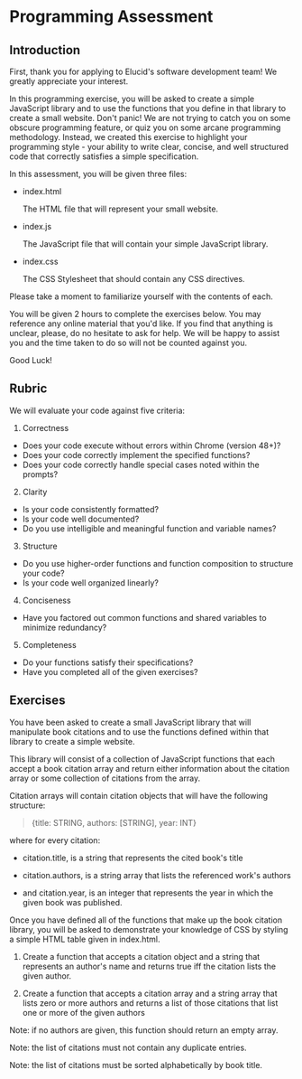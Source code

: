 Programming Assessment
======================

Introduction
------------

First, thank you for applying to Elucid's software development team! We greatly appreciate your interest.

In this programming exercise, you will be asked to create a simple JavaScript library and to use the functions that you define in that library to create a small website. Don't panic! We are not trying to catch you on some obscure programming feature, or quiz you on some arcane programming methodology. Instead, we created this exercise to highlight your programming style - your ability to write clear, concise, and well structured code that correctly satisfies a simple specification.

In this assessment, you will be given three files:

* index.html

  The HTML file that will represent your small website.

* index.js

  The JavaScript file that will contain your simple JavaScript library.

* index.css

  The CSS Stylesheet that should contain any CSS directives.

Please take a moment to familiarize yourself with the contents of each.

You will be given 2 hours to complete the exercises below. You may reference any online material that you'd like. If you find that anything is unclear, please, do no hesitate to ask for help. We will be happy to assist you and the time taken to do so will not be counted against you.

Good Luck!

Rubric
------

We will evaluate your code against five criteria:

1. Correctness

  * Does your code execute without errors within Chrome (version 48+)? 
  * Does your code correctly implement the specified functions?
  * Does your code correctly handle special cases noted within the prompts?

2. Clarity

  * Is your code consistently formatted?
  * Is your code well documented?
  * Do you use intelligible and meaningful function and variable names?

3. Structure

  * Do you use higher-order functions and function composition to structure your code?
  * Is your code well organized linearly?

4. Conciseness

  * Have you factored out common functions and shared variables to minimize redundancy?

5. Completeness

  * Do your functions satisfy their specifications?
  * Have you completed all of the given exercises?

Exercises
---------

You have been asked to create a small JavaScript library that will manipulate book citations and to use the functions defined within that library to create a simple website.

This library will consist of a collection of JavaScript functions that each accept a book citation array and return either information about the citation array or some collection of citations from the array.

Citation arrays will contain citation objects that will have the following structure:

> {title: STRING, authors: [STRING], year: INT}

where for every citation: 

  * citation.title, is a string that represents the cited book's title

  * citation.authors, is a string array that lists the referenced work's authors

  * and citation.year, is an integer that represents the year in which the given book was published.

Once you have defined all of the functions that make up the book citation library, you will be asked to demonstrate your knowledge of CSS by styling a simple HTML table given in index.html.

1. Create a function that accepts a citation object and a string that represents an author's name and returns true iff the citation lists the given author.

2. Create a function that accepts a citation array and a string array that lists zero or more authors and returns a list of those citations that list one or more of the given authors

  Note: if no authors are given, this function should return an empty array.

  Note: the list of citations must not contain any duplicate entries.

  Note: the list of citations must be sorted alphabetically by book title.  
